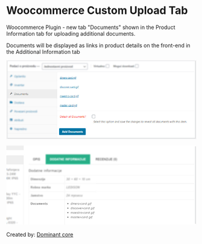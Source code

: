 # Woocommerce Custom Upload Tab
 <p>Woocommerce Plugin - new tab "Documents" shown in the Product Information tab for uploading additional documents.</p>
 <p>Documents will be displayed as links in product details on the front-end in the Additional Information tab</p>
 <p><img src="https://github.com/d0m4g0j0r/Woocommerce-Custom-Upload-Tab-Dominant/blob/master/demo-images/scr.jpg"></p>
 <p><img src="https://github.com/d0m4g0j0r/Woocommerce-Custom-Upload-Tab-Dominant/blob/master/demo-images/scr2.jpg"></p>
 <p>Created by: <a href="https://dominant-core.hr">Dominant core</a></p>
